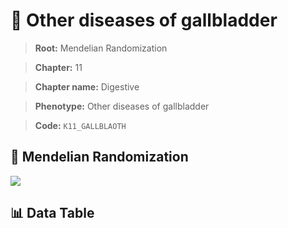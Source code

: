 # 🧪 Other diseases of gallbladder

> **Root:** Mendelian Randomization

> **Chapter:** 11  

> **Chapter name:** Digestive

> **Phenotype:** Other diseases of gallbladder  

> **Code:** `K11_GALLBLAOTH`

## 🧬 Mendelian Randomization  

<img src="/MR/Figures/Forward/K11_GALLBLAOTH.png"/>

## 📊 Data Table

<CsvTableMRF src="/MR/Data/Forward/K11_GALLBLAOTH.csv"/>
